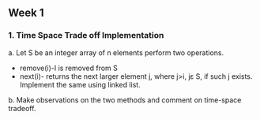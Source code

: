 ## Week 1

### 1. Time Space Trade off Implementation
a. Let S be an integer array of n elements perform two operations. 
* remove(i)-I is removed from S  
* next(i)- returns the next larger element j, where j&gt;i, jε S, if such j exists.  
Implement the same using linked list.  

b. Make observations on the two methods and comment on time-space tradeoff.
